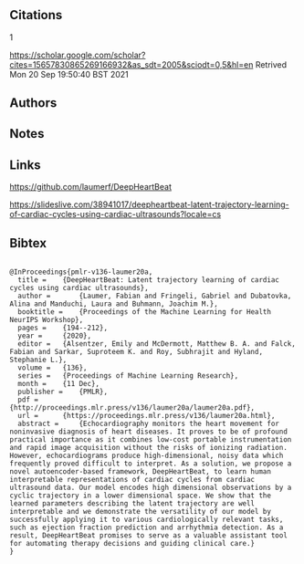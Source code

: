 # 
## Citations
1

https://scholar.google.com/scholar?cites=15657830865269166932&as_sdt=2005&sciodt=0,5&hl=en
Retrived
Mon 20 Sep 19:50:40 BST 2021

## Authors 

## Notes

## Links 
https://github.com/laumerf/DeepHeartBeat

https://slideslive.com/38941017/deepheartbeat-latent-trajectory-learning-of-cardiac-cycles-using-cardiac-ultrasounds?locale=cs



## Bibtex 

```

@InProceedings{pmlr-v136-laumer20a,
  title = 	 {DeepHeartBeat: Latent trajectory learning of cardiac cycles using cardiac ultrasounds},
  author =       {Laumer, Fabian and Fringeli, Gabriel and Dubatovka, Alina and Manduchi, Laura and Buhmann, Joachim M.},
  booktitle = 	 {Proceedings of the Machine Learning for Health NeurIPS Workshop},
  pages = 	 {194--212},
  year = 	 {2020},
  editor = 	 {Alsentzer, Emily and McDermott, Matthew B. A. and Falck, Fabian and Sarkar, Suproteem K. and Roy, Subhrajit and Hyland, Stephanie L.},
  volume = 	 {136},
  series = 	 {Proceedings of Machine Learning Research},
  month = 	 {11 Dec},
  publisher =    {PMLR},
  pdf = 	 {http://proceedings.mlr.press/v136/laumer20a/laumer20a.pdf},
  url = 	 {https://proceedings.mlr.press/v136/laumer20a.html},
  abstract = 	 {Echocardiography monitors the heart movement for noninvasive diagnosis of heart diseases. It proves to be of profound practical importance as it combines low-cost portable instrumentation and rapid image acquisition without the risks of ionizing radiation. However, echocardiograms produce high-dimensional, noisy data which frequently proved difficult to interpret. As a solution, we propose a novel autoencoder-based framework, DeepHeartBeat, to learn human interpretable representations of cardiac cycles from cardiac ultrasound data. Our model encodes high dimensional observations by a cyclic trajectory in a lower dimensional space. We show that the learned parameters describing the latent trajectory are well interpretable and we demonstrate the versatility of our model by successfully applying it to various cardiologically relevant tasks, such as ejection fraction prediction and arrhythmia detection. As a result, DeepHeartBeat promises to serve as a valuable assistant tool for automating therapy decisions and guiding clinical care.}
}
```

